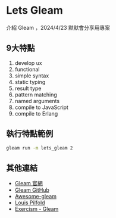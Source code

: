 # Lets Gleam
介紹 Gleam ，2024/4/23 默默會分享用專案


## 9大特點
1. develop ux
2. functional
3. simple syntax
4. static typing
5. result type
6. pattern matching
7. named arguments
8. compile to JavaScript
9. compile to Erlang


## 執行特點範例

```sh
gleam run -m lets_gleam 2
```

## 其他連結
- [Gleam 官網](https://gleam.run/)
- [Gleam GitHub](https://github.com/gleam-lang/gleam)
- [Awesome-gleam](https://github.com/gleam-lang/awesome-gleam)
- [Louis Pilfold](https://github.com/lpil)
- [Exercism - Gleam](https://exercism.org/tracks/gleam)
